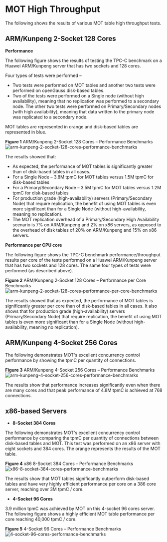 # MOT High Throughput<a name="EN-US_TOPIC_0270170872"></a>

The following shows the results of various MOT table high throughput tests.

## ARM/Kunpeng 2-Socket 128 Cores<a name="section23056309453"></a>

**Performance**

The following figure shows the results of testing the TPC-C benchmark on a Huawei ARM/Kunpeng server that has two sockets and 128 cores.

Four types of tests were performed –

-   Two tests were performed on MOT tables and another two tests were performed on openGauss disk-based tables.
-   Two of the tests were performed on a Single node \(without high availability\), meaning that no replication was performed to a secondary node. The other two tests were performed on Primary/Secondary nodes \(with high availability\), meaning that data written to the primary node was replicated to a secondary node.

MOT tables are represented in orange and disk-based tables are represented in blue.

**Figure  1**  ARM/Kunpeng 2-Socket 128 Cores – Performance Benchmarks<a name="fig744170184120"></a>  
![](figures/arm-kunpeng-2-socket-128-cores-performance-benchmarks.png "arm-kunpeng-2-socket-128-cores-performance-benchmarks")

The results showed that:

-   As expected, the performance of MOT tables is significantly greater than of disk-based tables in all cases.
-   For a Single Node – 3.8M tpmC for MOT tables versus 1.5M tpmC for disk-based tables
-   For a Primary/Secondary Node – 3.5M tpmC for MOT tables versus 1.2M tpmC for disk-based tables
-   For production grade \(high-availability\) servers \(Primary/Secondary Node\) that require replication, the benefit of using MOT tables is even more significant than for a Single Node \(without high-availability, meaning no replication\).
-   The MOT replication overhead of a Primary/Secondary High Availability scenario is 7% on ARM/Kunpeng and 2% on x86 servers, as opposed to the overhead of disk tables of 20% on ARM/Kunpeng and 15% on x86 servers.

**Performance per CPU core**

The following figure shows the TPC-C benchmark performance/throughput results per core of the tests performed on a Huawei ARM/Kunpeng server that has two sockets and 128 cores. The same four types of tests were performed \(as described above\).

**Figure  2**  ARM/Kunpeng 2-Socket 128 Cores – Performance per Core Benchmarks<a name="fig4973174704615"></a>  
![](figures/arm-kunpeng-2-socket-128-cores-performance-per-core-benchmarks.png "arm-kunpeng-2-socket-128-cores-performance-per-core-benchmarks")

The results showed that as expected, the performance of MOT tables is significantly greater per core than of disk-based tables in all cases. It also shows that for production grade \(high-availability\) servers \(Primary/Secondary Node\) that require replication, the benefit of using MOT tables is even more significant than for a Single Node \(without high-availability, meaning no replication\).

## ARM/Kunpeng 4-Socket 256 Cores<a name="section1510791314715"></a>

The following demonstrates MOT's excellent concurrency control performance by showing the tpmC per quantity of connections.

**Figure  3**  ARM/Kunpeng 4-Socket 256 Cores – Performance Benchmarks<a name="fig11792916124118"></a>  
![](figures/arm-kunpeng-4-socket-256-cores-performance-benchmarks.png "arm-kunpeng-4-socket-256-cores-performance-benchmarks")

The results show that performance increases significantly even when there are many cores and that peak performance of 4.8M tpmC is achieved at 768 connections.

## x86-based Servers<a name="section18708933184717"></a>

-   **8-Socket 384 Cores**

The following demonstrates MOT's excellent concurrency control performance by comparing the tpmC per quantity of connections between disk-based tables and MOT. This test was performed on an x86 server with eight sockets and 384 cores. The orange represents the results of the MOT table.

**Figure  4**  x86 8-Socket 384 Cores – Performance Benchmarks<a name="fig16827229164115"></a>  
![](figures/x86-8-socket-384-cores-performance-benchmarks.png "x86-8-socket-384-cores-performance-benchmarks")

The results show that MOT tables significantly outperform disk-based tables and have very highly efficient performance per core on a 386 core server, reaching over 3M tpmC / core.

-   **4-Socket 96 Cores**

3.9 million tpmC was achieved by MOT on this 4-socket 96 cores server. The following figure shows a highly efficient MOT table performance per core reaching 40,000 tpmC / core.

**Figure  5**  4-Socket 96 Cores – Performance Benchmarks<a name="fig1697014113412"></a>  
![](figures/4-socket-96-cores-performance-benchmarks.png "4-socket-96-cores-performance-benchmarks")

